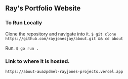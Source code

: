 ## Ray's Portfolio Website

### To Run Locally

Clone the repository and navigate into it.
`$ git clone https://github.com/rayjonesjay/about.git && cd about`

Run.
`$ go run .`

### Link to where it is hosted.
```
https://about-auazpdmel-rayjones-projects.vercel.app
```